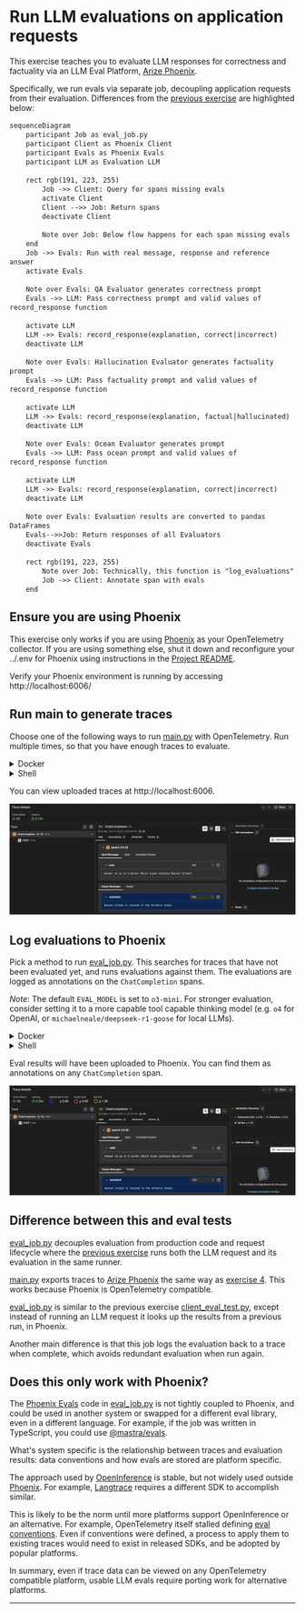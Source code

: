 # Run LLM evaluations on application requests

This exercise teaches you to evaluate LLM responses for correctness and
factuality via an LLM Eval Platform, [Arize Phoenix][phoenix].

Specifically, we run evals via separate job, decoupling application requests
from their evaluation. Differences from the [previous exercise][prev] are
highlighted below:

```mermaid
sequenceDiagram
    participant Job as eval_job.py
    participant Client as Phoenix Client
    participant Evals as Phoenix Evals
    participant LLM as Evaluation LLM

    rect rgb(191, 223, 255)
        Job ->> Client: Query for spans missing evals
        activate Client
        Client -->> Job: Return spans
        deactivate Client
    
        Note over Job: Below flow happens for each span missing evals
    end
    Job ->> Evals: Run with real message, response and reference answer
    activate Evals

    Note over Evals: QA Evaluator generates correctness prompt
    Evals ->> LLM: Pass correctness prompt and valid values of record_response function
    
    activate LLM
    LLM ->> Evals: record_response(explanation, correct|incorrect)
    deactivate LLM

    Note over Evals: Hallucination Evaluator generates factuality prompt
    Evals ->> LLM: Pass factuality prompt and valid values of record_response function

    activate LLM
    LLM ->> Evals: record_response(explanation, factual|hallucinated)
    deactivate LLM

    Note over Evals: Ocean Evaluator generates prompt
    Evals ->> LLM: Pass ocean prompt and valid values of record_response function

    activate LLM
    LLM ->> Evals: record_response(explanation, correct|incorrect)
    deactivate LLM

    Note over Evals: Evaluation results are converted to pandas DataFrames
    Evals-->>Job: Return responses of all Evaluators
    deactivate Evals

    rect rgb(191, 223, 255)
        Note over Job: Technically, this function is "log_evaluations"
        Job ->> Client: Annotate span with evals
    end
```

## Ensure you are using Phoenix

This exercise only works if you are using [Phoenix][phoenix] as your
OpenTelemetry collector. If you are using something else, shut it down and
reconfigure your ../.env for Phoenix using instructions in the
[Project README](../README.md).

Verify your Phoenix environment is running by accessing http://localhost:6006/

## Run main to generate traces

Choose one of the following ways to run [main.py](main.py) with OpenTelemetry.
Run multiple times, so that you have enough traces to evaluate.

<details>
<summary>Docker</summary>

```bash
docker compose run --build --rm main
```

</details>

<details>
<summary>Shell</summary>

This is the same as what you did in [exercise 4](../04-main), except it uses
OpenInference conventions when exporting traces to Phoenix.

So, first replace OpenAI OpenTelemetry instrumentation with
[OpenInference][openinference] like this:
```bash
pip uninstall -y elastic-opentelemetry-instrumentation-openai
```

Then, install the new requirements like so:
```bash
pip install -r requirements.txt
```

Now, run [main.py](main.py).
```bash
python3 main.py
```

</details>

You can view uploaded traces at http://localhost:6006.

![span screenshot](span.jpg)

## Log evaluations to Phoenix

Pick a method to run [eval_job.py](eval_job.py). This searches for traces that
have not been evaluated yet, and runs evaluations against them. The evaluations
are logged as annotations on the `ChatCompletion` spans.

*Note*: The default `EVAL_MODEL` is set to `o3-mini`. For stronger evaluation,
consider setting it to a more capable tool capable thinking model (e.g. `o4`
for OpenAI, or `michaelneale/deepseek-r1-goose` for local LLMs).

<details>
<summary>Docker</summary>

```bash
docker compose run --build --rm eval-job
```

</details>

<details>
<summary>Shell</summary>

```bash
python3 eval_job.py
```
</details>

Eval results will have been uploaded to Phoenix. You can find them as
annotations on any `ChatCompletion` span.

![span with evals screenshot](span-with-eval.jpg)

## Difference between this and eval tests

[eval_job.py](eval_job.py) decouples evaluation from production code and
request lifecycle where the [previous exercise][prev] runs both the LLM request
and its evaluation in the same runner.

[main.py](main.py) exports traces to [Arize Phoenix][phoenix] the same way as
[exercise 4](../04-main). This works because Phoenix is OpenTelemetry
compatible.

[eval_job.py](eval_job.py) is similar to the previous exercise
[client_eval_test.py](client_eval_test.py), except instead of running an LLM
request it looks up the results from a previous run, in Phoenix. 

Another main difference is that this job logs the evaluation back to a trace
when complete, which avoids redundant evaluation when run again.

## Does this only work with Phoenix?

The [Phoenix Evals][phoenix-evals] code in [eval_job.py](eval_job.py) is not
tightly coupled to Phoenix, and could be used in another system or swapped for
a different eval library, even in a different language. For example, if the job
was written in TypeScript, you could use [@mastra/evals][mastra/evals].

What's system specific is the relationship between traces and evaluation
results: data conventions and how evals are stored are platform specific.

The approach used by [OpenInference][openinference] is stable, but not widely
used outside [Phoenix][phoenix]. For example, [Langtrace][langtrace] requires a
different SDK to accomplish similar.

This is likely to be the norm until more platforms support OpenInference or
an alternative. For example, OpenTelemetry itself stalled defining
[eval conventions][otel-evals]. Even if conventions were defined, a process to
apply them to existing traces would need to exist in released SDKs, and be
adopted by popular platforms.

In summary, even if trace data can be viewed on any OpenTelemetry compatible
platform, usable LLM evals require porting work for alternative platforms.

---
[prev]: ../07-eval
[openinference]: https://github.com/Arize-ai/openinference
[phoenix]: https://phoenix.arize.com/
[phoenix-evals]: https://arize.com/docs/phoenix/evaluation/llm-evals
[mastra/evals]: https://www.npmjs.com/package/@mastra/evals
[langtrace]: https://github.com/Scale3-Labs/langtrace-python-sdk
[otel-evals]: https://github.com/open-telemetry/semantic-conventions/pull/1322
